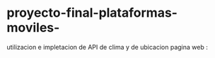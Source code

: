 # proyecto-final-plataformas-moviles-
utilizacion e impletacion de API de clima y de ubicacion 
pagina web :
